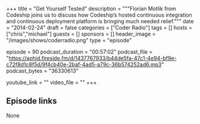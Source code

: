 +++
title = "Get Yourself Tested"
description = """Florian Motlik from Codeship joins us to discuss how Codeship’s hosted continuous integration and continuous deployment platform is bringing much needed relief."""
date = "2014-02-24"
draft = false
categories = ["Coder Radio"]
tags = []
hosts = ["chris","michael"]
guests = []
sponsors = []
header_image = "/images/shows/coderradio.png"
type = "episode"

episode = 90
podcast_duration = "00:57:02"
podcast_file = "https://aphid.fireside.fm/d/1437767933/b44de5fa-47c1-4e94-bf9e-c72f8d1c8f5d/9f4cb40e-2baf-4ad5-a79c-36b574252ad6.mp3"
podcast_bytes = "36330613"

youtube_link = ""
video_file = ""
+++

## Episode links

None

